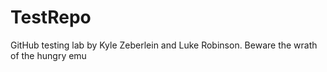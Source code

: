 # TestRepo
GitHub testing lab by Kyle Zeberlein and Luke Robinson.
Beware the wrath of the hungry emu